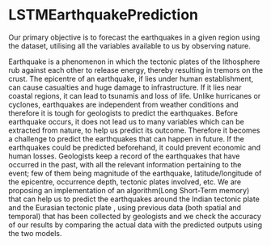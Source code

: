 # LSTMEarthquakePrediction


Our primary objective is to forecast the earthquakes in a given region using the dataset, utilising all the variables available to us by observing nature.

Earthquake is a phenomenon in which the tectonic plates of the lithosphere rub against each other to release energy, thereby resulting in tremors on the crust. The epicentre of an earthquake, if lies under human establishment, can cause casualties and huge damage to infrastructure. If it lies near coastal regions, it can lead to tsunamis and loss of life.
Unlike hurricanes or cyclones, earthquakes are independent from weather conditions and therefore it is tough for geologists to predict the earthquakes. Before earthquake occurs, it does not lead us to many variables which can be extracted from nature, to help us predict its outcome. Therefore it becomes a challenge to predict the earthquakes that can happen in future. If the earthquakes could be predicted beforehand, it could prevent economic and human losses. Geologists keep a record of the earthquakes that have occurred in the past, with all the relevant information pertaining to the event; few of them being magnitude of the earthquake, latitude/longitude of the epicentre, occurrence depth, tectonic plates involved, etc.
We are proposing an implementation of an algorithm(Long Short-Term memory) that can help us to predict the earthquakes around the Indian tectonic plate and the Eurasian tectonic plate , using previous data (both spatial and temporal) that has been collected by geologists and we check the accuracy of our results by comparing the actual data with the predicted outputs using the two models.
